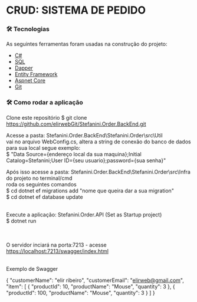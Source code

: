 # CRUD: SISTEMA DE PEDIDO

### 🛠 Tecnologias

As seguintes ferramentas foram usadas na construção do projeto:

- [C#](<https://dotnet.microsoft.com/pt-br/languages/csharp>)
- [SQL](<https://www.microsoft.com/pt-br/sql-server/sql-server-downloads>)
- [Dapper](<https://www.learndapper.com/>)
- [Entity Framework](<https://www.entityframeworktutorial.net/entityframework6/what-is-entityframework.aspx>)
- [Aspnet Core](<https://dotnet.microsoft.com/pt-br/apps/aspnet>)
- [Git](<https://docs.github.com/pt/contributing/writing-for-github-docs/versioning-documentation>)

### 🛠 Como rodar a aplicação
 Clone este repositório
$ git clone <https://github.com/elirwebGit/Stefanini.Order.BackEnd.git>

Acesse a pasta: Stefanini.Order.BackEnd\Stefanini.Order\src\Util <br />
vai no arquivo WebConfig.cs, altera a string de conexão do banco de dados para sua local
segue exemplo: <br />
$ "Data Source={endereço local da sua maquina};Initial Catalog=Stefanini;User ID={seu usuario};password={sua senha}"<br />

Após isso acesse a pasta: Stefanini.Order.BackEnd\Stefanini.Order\src\Infra do projeto no terminal/cmd <br />
roda os seguintes comandos <br />
$ cd dotnet ef migrations add "nome que queira dar a sua migration" <br />
$ cd dotnet ef database update <br />

<br />
Execute a aplicação: Stefanini.Order.API (Set as Startup project) <br />
$ dotnet run <br />

<br /><br />
O servidor inciará na porta:7213 - acesse <https://localhost:7213/swagger/index.html>

<br />
Exemplo de Swagger

{
  "customerName": "elir ribeiro",
  "customerEmail": "elirweb@gmail.com",
  "item": [
    {
      "productId": 10,
      "productName": "Mouse",
      "quantity": 3
    },
{
      "productId": 100,
      "productName": "Mouse",
      "quantity": 3
    }
  ]
}
